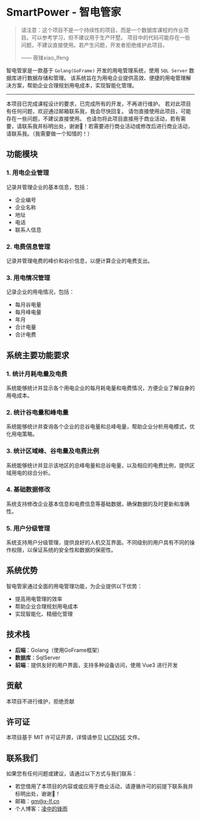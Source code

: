 # SmartPower - 智电管家

> 请注意：这个项目不是一个持续性的项目，而是一个数据库课程的作业项目。可以参考学习，但不建议用于生产环墅。
> 项目中的代码可能存在一些问题，不建议直接使用。若产生问题，开发者拒绝维护此项目。
> 
> —— 筱锋xiao_lfeng

智电管家是一款基于 `Golang(GoFrame)` 开发的用电管理系统，使用 `SQL Server` 数据库进行数据存储和管理。
该系统旨在为用电企业提供高效、便捷的用电管理解决方案，帮助企业合理规划用电成本，实现智能化管理。

---

本项目已完成课程设计的要求，已完成所有的开发，不再进行维护。
若对此项目有任何问题，欢迎通过邮箱联系我，我会尽快回复。
请勿直接使用此项目，可能存在一些问题，不建议直接使用。
也请勿将此项目直接用于商业活动，若有需要，请联系我并标明出处，谢谢🙏！若需要进行商业活动或修改后进行商业活动，请联系我。（我需要做一个知情的！）

## 功能模块

### 1. 用电企业管理

记录并管理企业的基本信息，包括：
- 企业编号
- 企业名称
- 地址
- 电话
- 联系人信息

### 2. 电费信息管理

记录并管理电费的峰价和谷价信息，以便计算企业的电费支出。

### 3. 用电情况管理

记录企业的用电情况，包括：
- 每月谷电量
- 每月峰电量
- 年月
- 合计电量
- 合计电费

## 系统主要功能要求

### 1. 统计月耗电量及电费

系统能够统计并显示各个用电企业的每月耗电量和电费情况，方便企业了解自身的用电成本。

### 2. 统计谷电量和峰电量

系统能够统计并查询各个企业的总谷电量和总峰电量，帮助企业分析用电模式，优化用电策略。

### 3. 统计区域峰、谷电量及电费比例

系统能够统计并显示该地区的总峰电量和总谷电量，以及相应的电费比例，提供区域用电的综合分析。

### 4. 基础数据修改

系统支持修改企业基本信息和电费信息等基础数据，确保数据的及时更新和准确性。

### 5. 用户分级管理

系统支持用户分级管理，提供良好的人机交互界面。不同级别的用户具有不同的操作权限，以保证系统的安全性和数据的保密性。

## 系统优势

智电管家通过全面的用电管理功能，为企业提供以下优势：
- 提高用电管理的效率
- 帮助企业合理规划用电成本
- 实现智能化、精细化管理

## 技术栈

- **后端**：Golang（使用GoFrame框架）
- **数据库**：SqlServer
- **前端**：提供友好的用户界面，支持多种设备访问，使用 Vue3 进行开发

## 贡献

本项目不进行维护，拒绝贡献

## 许可证

本项目基于 MIT 许可证开源，详情请参见 [LICENSE](LICENSE) 文件。

## 联系我们

如果您有任何问题或建议，请通过以下方式与我们联系：

- 若您借用了本项目的内容或或应用于商业活动，请遵循许可的前提下联系我并标明出处，谢谢🙏！
- 邮箱：gm@x-lf.cn
- 个人博客：[凌中的锋雨](https://blog.x-lf.cn)